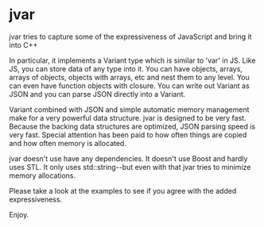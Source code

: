 jvar
====
jvar tries to capture some of the expressiveness of JavaScript and bring it into C++

In particular, it implements a Variant type which is similar to 'var' in JS.  Like JS, you can store data of any type into it.  You can have objects, arrays, arrays of objects, objects with arrays, etc and nest them to any level.   You can even have function objects with closure.   You can write out Variant as JSON and you can parse JSON directly into a Variant.

Variant combined with JSON and simple automatic memory management make for a very powerful data structure.
jvar is designed to be very fast.  Because the backing data structures are optimized, JSON parsing speed is very fast.   Special attention has been paid to how often things are copied and how often memory is allocated.

jvar doesn't use have any dependencies.  It doesn't use Boost and hardly uses STL.  It only uses std::string--but even with that jvar tries to minimize memory allocations.

Please take a look at the examples to see if you agree with the added expressiveness.

Enjoy.
